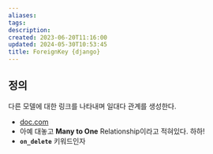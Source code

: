 ```yaml
---
aliases: 
tags: 
description:
created: 2023-06-20T11:16:00
updated: 2024-05-30T10:53:45
title: ForeignKey {django}
---
```


## 정의

다른 모델에 대한 링크를 나타내며 일대다 관계를 생성한다.

- [doc.com](https://docs.djangoproject.com/en/4.2/ref/models/fields/#django.db.models.ForeignKey)
- 아예 대놓고 **Many to One** Relationship이라고 적혀있다. 하하!
- **`on_delete`** 키워드인자
